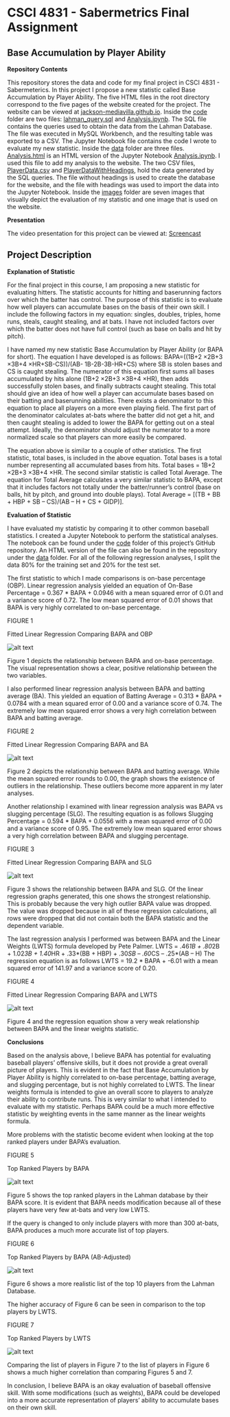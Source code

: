 # CSCI 4831 - Sabermetrics Final Assignment
## Base Accumulation by Player Ability

**Repository Contents**

This repository stores the data and code for my final project in CSCI 4831 - Sabermeterics. In this project I propose a new statistic called Base Accumulation by Player Ability. The five HTML files in the root directory correspond to the five pages of the website created for the project. The website can be viewed at [jackson-mediavilla.github.io](jackson-mediavilla.github.io). Inside the [code](/code) folder are two files: [lahman_query.sql](/code/lahman_query.sql) and [Analysis.ipynb](/code/Analysis.ipynb). The SQL file contains the queries used to obtain the data from the Lahman Database. The file was executed in MySQL Workbench, and the resulting table was exported to a CSV. The Jupyter Notebook file contains the code I wrote to evaluate my new statistic. Inside the [data](/data) folder are three files. [Analysis.html](/data/Analysis.html) is an HTML version of the Jupyter Notebook [Analysis.ipynb](/code/Analysis.ipynb). I used this file to add my analysis to the website. The two CSV files, [PlayerData.csv](/data/PlayerData.csv) and [PlayerDataWithHeadings](/data/PlayerDataWithHeadings.csv), hold the data generated by the SQL queries. The file without headings is used to create the database for the website, and the file with headings was used to import the data into the Jupyter Notebook. Inside the [images](/images) folder are seven images that visually depict the evaluation of my statistic and one image that is used on the website. 

**Presentation**

The video presentation for this project can be viewed at: [Screencast](https://www.screencast.com/t/vno0Rn3QXvYr)

## Project Description

**Explanation of Statistic**

For the final project in this course, I am proposing a new statistic for evaluating hitters. The statistic accounts for hitting and baserunning factors over which the batter has control. The purpose of this statistic is to evaluate how well players can accumulate bases on the basis of their own skill. I include the following factors in my equation: singles, doubles, triples, home runs, steals, caught stealing, and at bats. I have not included factors over which the batter does not have full control (such as base on balls and hit by pitch).

I have named my new statistic Base Accumulation by Player Ability (or BAPA for short). The equation I have developed is as follows:
BAPA=((1B+2 ×2B+3 ×3B+4 ×HR+SB-CS))/(AB- 1B-2B-3B-HR+CS)
where SB is stolen bases and CS is caught stealing. The numerator of this equation first sums all bases accumulated by hits alone (1B+2 ×2B+3 ×3B+4 ×HR), then adds successfully stolen bases, and finally subtracts caught stealing. This total should give an idea of how well a player can accumulate bases based on their batting and baserunning abilities. There exists a denominator to this equation to place all players on a more even playing field. The first part of the denominator calculates at-bats where the batter did not get a hit, and then caught stealing is added to lower the BAPA for getting out on a steal attempt. Ideally, the denominator should adjust the numerator to a more normalized scale so that players can more easily be compared.

The equation above is similar to a couple of other statistics. The first statistic, total bases, is included in the above equation. Total bases is a total number representing all accumulated bases from hits. Total bases = 1B+2 ×2B+3 ×3B+4 ×HR. The second similar statistic is called Total Average. The equation for Total Average calculates a very similar statistic to BAPA, except that it includes factors not totally under the batter/runner’s control (base on balls, hit by pitch, and ground into double plays). Total Average = [(TB + BB + HBP + SB – CS)/(AB – H + CS + GIDP)].

**Evaluation of Statistic**

I have evaluated my statistic by comparing it to other common baseball statistics. I created a Jupyter Notebook to perform the statistical analyses. The notebook can be found under the [code](/code) folder of this project’s GitHub repository. An HTML version of the file can also be found in the repository under the [data](/data) folder. For all of the following regression analyses, I split the data 80% for the training set and 20% for the test set.

The first statistic to which I made comparisons is on-base percentage (OBP). Linear regression analysis yielded an equation of 
On-Base Percentage = 0.367 * BAPA + 0.0946
with a mean squared error of 0.01 and a variance score of 0.72. The low mean squared error of 0.01 shows that BAPA is very highly correlated to on-base percentage.


FIGURE 1

Fitted Linear Regression Comparing BAPA and OBP


![alt text](https://github.com/jackson-mediavilla/jackson-mediavilla.github.io/blob/master/images/BAPA%20vs%20OBP.png "Fitted Linear Regression Comparing BAPA and OBP")
 
Figure 1 depicts the relationship between BAPA and on-base percentage. The visual representation shows a clear, positive relationship between the two variables.
 
I also performed linear regression analysis between BAPA and batting average (BA). This yielded an equation of 
Batting Average = 0.313 * BAPA + 0.0784
with a mean squared error of 0.00 and a variance score of 0.74. The extremely low mean squared error shows a very high correlation between BAPA and batting average.


FIGURE 2

Fitted Linear Regression Comparing BAPA and BA


![alt text](https://github.com/jackson-mediavilla/jackson-mediavilla.github.io/blob/master/images/BAPA%20vs%20BA.png "Fitted Linear Regression Comparing BAPA and BA")
 
Figure 2 depicts the relationship between BAPA and batting average. While the mean squared error rounds to 0.00, the graph shows the existence of outliers in the relationship. These outliers become more apparent in my later analyses. 

Another relationship I examined with linear regression analysis was BAPA vs slugging percentage (SLG). The resulting equation is as follows
Slugging Percentage = 0.594 * BAPA + 0.0556
with a mean squared error of 0.00 and a variance score of 0.95. The extremely low mean squared error shows a very high correlation between BAPA and slugging percentage.


FIGURE 3

Fitted Linear Regression Comparing BAPA and SLG


![alt text](https://github.com/jackson-mediavilla/jackson-mediavilla.github.io/blob/master/images/BAPA%20vs%20SLG.png "Fitted Linear Regression Comparing BAPA and SLG")
 
Figure 3 shows the relationship between BAPA and SLG. Of the linear regression graphs generated, this one shows the strongest relationship. This is probably because the very high outlier BAPA value was dropped. The value was dropped because in all of these regression calculations, all rows were dropped that did not contain both the BAPA statistic and the dependent variable.

The last regression analysis I performed was between BAPA and the Linear Weights (LWTS) formula developed by Pete Palmer.
LWTS = .46*1B + .80*2B + 1.02*3B + 1.40*HR + .33*(BB + HBP) + .30*SB – .60*CS – .25*(AB – H)
The regression equation is as follows
LWTS = 19.2 * BAPA + -6.01
with a mean squared error of 141.97 and a variance score of 0.20. 


FIGURE 4

Fitted Linear Regression Comparing BAPA and LWTS


![alt text](https://github.com/jackson-mediavilla/jackson-mediavilla.github.io/blob/master/images/BAPA%20vs%20LWTS.png "Fitted Linear Regression Comparing BAPA and LWTS")
 
Figure 4 and the regression equation show a very weak relationship between BAPA and the linear weights statistic.

**Conclusions**

Based on the analysis above, I believe BAPA has potential for evaluating baseball players’ offensive skills, but it does not provide a great overall picture of players. This is evident in the fact that Base Accumulation by Player Ability is highly correlated to on-base percentage, batting average, and slugging percentage, but is not highly correlated to LWTS. The linear weights formula is intended to give an overall score to players to analyze their ability to contribute runs. This is very similar to what I intended to evaluate with my statistic. Perhaps BAPA could be a much more effective statistic by weighting events in the same manner as the linear weights formula. 

More problems with the statistic become evident when looking at the top ranked players under BAPA’s evaluation.

 
FIGURE 5

Top Ranked Players by BAPA


![alt text](https://github.com/jackson-mediavilla/jackson-mediavilla.github.io/blob/master/images/Top%20Players.PNG "Top Ranked Players by BAPA")
 
Figure 5 shows the top ranked players in the Lahman database by their BAPA score. It is evident that BAPA needs modification because all of these players have very few at-bats and very low LWTS. 

If the query is changed to only include players with more than 300 at-bats, BAPA produces a much more accurate list of top players.


FIGURE 6

Top Ranked Players by BAPA (AB-Adjusted)  


![alt text](https://github.com/jackson-mediavilla/jackson-mediavilla.github.io/blob/master/images/Top%20Players%20(Adjusted).PNG "Top Ranked Players by BAPA (AB-Adjusted)")

Figure 6 shows a more realistic list of the top 10 players from the Lahman Database. 

The higher accuracy of Figure 6 can be seen in comparison to the top players by LWTS.

 
FIGURE 7

Top Ranked Players by LWTS 


![alt text](https://github.com/jackson-mediavilla/jackson-mediavilla.github.io/blob/master/images/Top%20Players%20LWTS.PNG "Top Ranked Players LWTS")

Comparing the list of players in Figure 7 to the list of players in Figure 6 shows a much higher correlation than comparing Figures 5 and 7. 

In conclusion, I believe BAPA is an okay evaluation of baseball offensive skill. With some modifications (such as weights), BAPA could be developed into a more accurate representation of players’ ability to accumulate bases on their own skill. 
